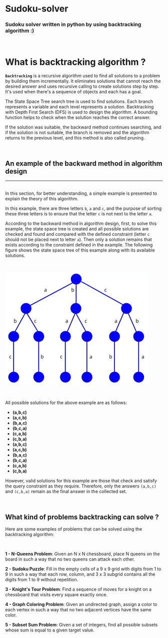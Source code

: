 # **Sudoku-solver**
### **Sudoku solver written in python by using backtracking algorithm :)**

<br />

# What is backtracking algorithm ?
**`Backtracking`** is a recursive algorithm used to find all solutions to a problem by building them incrementally. It eliminates solutions that cannot reach the desired answer and uses recursive calling to create solutions step by step. It's used when there's a sequence of objects and each has a goal.

The State Space Tree search tree is used to find solutions. Each branch represents a variable and each level represents a solution. Backtracking with Depth First Search (DFS) is used to design the algorithm. A bounding function helps to check when the solution reaches the correct answer.

If the solution was suitable, the backward method continues searching, and if the solution is not suitable, the branch is removed and the algorithm returns to the previous level, and this method is also called pruning.

<br />

## An example of the backward method in algorithm design
-------------------------------
<br />
In this section, for better understanding, a simple example is presented to explain the theory of this algorithm. 

In this example, there are three letters `b`, `a` and `c`, and the purpose of sorting these three letters is to ensure that the letter `c` is not next to the letter `a`. 

According to the backward method in algorithm design, first, to solve this example, the state space tree is created and all possible solutions are checked and found and compared with the defined constraint (letter `c` should not be placed next to letter `a`). Then only a solution remains that exists according to the constraint defined in the example. The following figure shows the state space tree of this example along with its available solutions. 

<br />

![alt text](img/img1.png)

<br />

All possible solutions for the above example are as follows:
* **(a,b,c)**
* **(a,c,b)**
* **(b,a,c)**
* **(b,c,a)**
* **(c,a,b)**
* **(c,b,a)**
* **(a,b,c)**
* **(a,c,b)**
* **(b,a,c)**
* **(b,c,a)**
* **(c,a,b)**
* **(c,b,a)**

However, valid solutions for this example are those that check and satisfy the query constraint as they require. Therefore, only the answers `(a,b,c)` and `(c,b,a)` remain as the final answer in the collected set. 

<br />

## What kind of problems backtracking can solve ?

Here are some examples of problems that can be solved using the backtracking algorithm:

<br />

**1 - N-Queens Problem**: Given an N x N chessboard, place N queens on the board in such a way that no two queens can attack each other.

**2 - Sudoku Puzzle**: Fill in the empty cells of a 9 x 9 grid with digits from 1 to 9 in such a way that each row, column, and 3 x 3 subgrid contains all the digits from 1 to 9 without repetition.

**3 - Knight's Tour Problem**: Find a sequence of moves for a knight on a chessboard that visits every square exactly once.

**4 - Graph Coloring Problem**: Given an undirected graph, assign a color to each vertex in such a way that no two adjacent vertices have the same color.

**5 - Subset Sum Problem**: Given a set of integers, find all possible subsets whose sum is equal to a given target value.